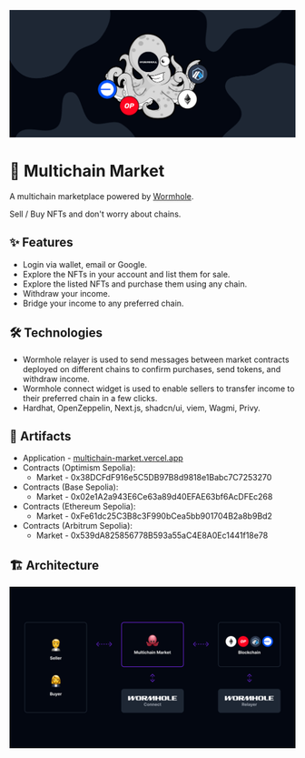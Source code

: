 ![Cover](/Cover.png)

# 🐙 Multichain Market

A multichain marketplace powered by [Wormhole](https://wormhole.com/).

Sell / Buy NFTs and don't worry about chains.

## ✨ Features

- Login via wallet, email or Google.
- Explore the NFTs in your account and list them for sale.
- Explore the listed NFTs and purchase them using any chain.
- Withdraw your income.
- Bridge your income to any preferred chain.

## 🛠️ Technologies

- Wormhole relayer is used to send messages between market contracts deployed on different chains to confirm purchases, send tokens, and withdraw income.
- Wormhole connect widget is used to enable sellers to transfer income to their preferred chain in a few clicks.
- Hardhat, OpenZeppelin, Next.js, shadcn/ui, viem, Wagmi, Privy.

## 🔗 Artifacts

- Application - [multichain-market.vercel.app](https://multichain-market.vercel.app/)
- Contracts (Optimism Sepolia):
  - Market - 0x38DCFdF916e5C5DB97B8d9818e1Babc7C7253270
- Contracts (Base Sepolia):
  - Market - 0x02e1A2a943E6Ce63a89d40EFAE63bf6AcDFEc268
- Contracts (Ethereum Sepolia):
  - Market - 0xFe61dc25C3B8c3F990bCea5bb901704B2a8b9Bd2
- Contracts (Arbitrum Sepolia):
  - Market - 0x539dA825856778B593a55aC4E8A0Ec1441f18e78

## 🏗️ Architecture

![Architecture](/Architecture.png)
